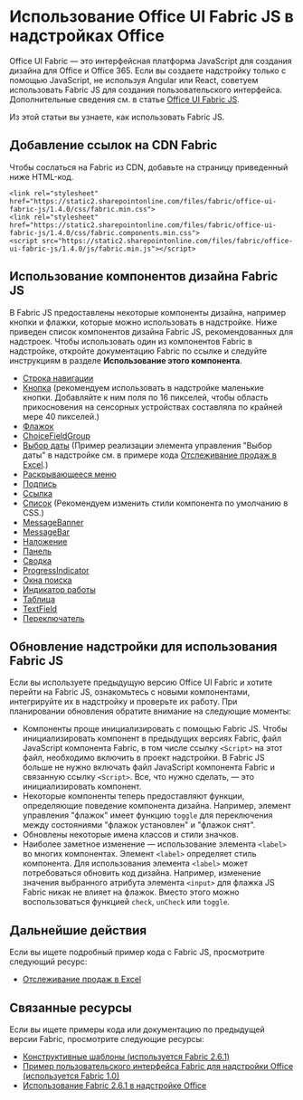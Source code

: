 
# <a name="use-office-ui-fabric-js-in-office-add-ins"></a>Использование Office UI Fabric JS в надстройках Office

Office UI Fabric — это интерфейсная платформа JavaScript для создания дизайна для Office и Office 365. Если вы создаете надстройку только с помощью JavaScript, не используя Angular или React, советуем использовать Fabric JS для создания пользовательского интерфейса. Дополнительные сведения см. в статье [Office UI Fabric JS](https://dev.office.com/fabric-js).

Из этой статьи вы узнаете, как использовать Fabric JS.  

## <a name="add-the-fabric-cdn-references"></a>Добавление ссылок на CDN Fabric
Чтобы сослаться на Fabric из CDN, добавьте на страницу приведенный ниже HTML-код.

    <link rel="stylesheet" href="https://static2.sharepointonline.com/files/fabric/office-ui-fabric-js/1.4.0/css/fabric.min.css">
    <link rel="stylesheet" href="https://static2.sharepointonline.com/files/fabric/office-ui-fabric-js/1.4.0/css/fabric.components.min.css">
    <script src="https://static2.sharepointonline.com/files/fabric/office-ui-fabric-js/1.4.0/js/fabric.min.js"></script>

## <a name="use-fabric-js-ux-components"></a>Использование компонентов дизайна Fabric JS

В Fabric JS предоставлены некоторые компоненты дизайна, например кнопки и флажки, которые можно использовать в надстройке. Ниже приведен список компонентов дизайна Fabric JS, рекомендованных для надстроек. Чтобы использовать один из компонентов Fabric в надстройке, откройте документацию Fabric по ссылке и следуйте инструкциям в разделе **Использование этого компонента**. 

- [Строка навигации](https://dev.office.com/fabric-js/Components/Breadcrumb/Breadcrumb.html)
- [Кнопка](https://dev.office.com/fabric-js/Components/Button/Button.html) (рекомендуем использовать в надстройке маленькие кнопки. Добавляйте к ним поля по 16 пикселей, чтобы область прикосновения на сенсорных устройствах составляла по крайней мере 40 пикселей.)
- [Флажок](https://dev.office.com/fabric-js/Components/CheckBox/CheckBox.html)
- [ChoiceFieldGroup](https://dev.office.com/fabric-js/Components/ChoiceFieldGroup/ChoiceFieldGroup.html)
- [Выбор даты](https://dev.office.com/fabric-js/Components/DatePicker/DatePicker.html) (Пример реализации элемента управления "Выбор даты" в надстройке см. в примере кода [Отслеживание продаж в Excel](https://github.com/OfficeDev/Excel-Add-in-JavaScript-SalesTracker).)
- [Раскрывающееся меню](https://dev.office.com/fabric-js/Components/Dropdown/Dropdown.html)
- [Подпись](https://dev.office.com/fabric-js/Components/Label/Label.html)
- [Ссылка](https://dev.office.com/fabric-js/Components/Link/Link.html)
- [Список](https://dev.office.com/fabric-js/Components/List/List.html) (Рекомендуем изменить стили компонента по умолчанию в CSS.)
- [MessageBanner](https://dev.office.com/fabric-js/Components/MessageBanner/MessageBanner.html)
- [MessageBar](https://dev.office.com/fabric-js/Components/MessageBar/MessageBar.html)
- [Наложение](https://dev.office.com/fabric-js/Components/Overlay/Overlay.html)
- [Панель](https://dev.office.com/fabric-js/Components/Panel/Panel.html)
- [Сводка](https://dev.office.com/fabric-js/Components/Pivot/Pivot.html)
- [ProgressIndicator](https://dev.office.com/fabric-js/Components/ProgressIndicator/ProgressIndicator.html)
- [Окна поиска](https://dev.office.com/fabric-js/Components/SearchBox/SearchBox.html)
- [Индикатор работы](https://dev.office.com/fabric-js/Components/Spinner/Spinner.html)
- [Таблица](https://dev.office.com/fabric-js/Components/Table/Table.html)
- [TextField](https://dev.office.com/fabric-js/Components/TextField/TextField.html)
- [Переключатель](https://dev.office.com/fabric-js/Components/Toggle/Toggle.html)
   
## <a name="updating-your-add-in-to-use-fabric-js"></a>Обновление надстройки для использования Fabric JS
Если вы используете предыдущую версию Office UI Fabric и хотите перейти на Fabric JS, ознакомьтесь с новыми компонентами, интегрируйте их в надстройку и проверьте их работу. При планировании обновления обратите внимание на следующие моменты:

- Компоненты проще инициализировать с помощью Fabric JS. Чтобы инициализировать компонент в предыдущих версиях Fabric, файл JavaScript компонента Fabric, в том числе ссылку `<Script>` на этот файл, необходимо включить в проект надстройки. В Fabric JS больше не нужно включать файл JavaScript компонента Fabric и связанную ссылку `<Script>`. Все, что нужно сделать, — это инициализировать компонент.   
- Некоторые компоненты теперь предоставляют функции, определяющие поведение компонента дизайна. Например, элемент управления "флажок" имеет функцию `toggle` для переключения между состояниями "флажок установлен" и "флажок снят". 
- Обновлены некоторые имена классов и стили значков.
- Наиболее заметное изменение — использование элемента `<label>` во многих компонентах. Элемент `<label>` определяет стиль компонента. Для использования элемента `<label>` может потребоваться обновить код дизайна. Например, изменение значения выбранного атрибута элемента `<input>` для флажка JS Fabric никак не влияет на флажок. Вместо этого можно воспользоваться функцией `check`, `unCheck` или `toggle`.   

## <a name="next-steps"></a>Дальнейшие действия
Если вы ищете подробный пример кода с Fabric JS, просмотрите следующий ресурс:

- [Отслеживание продаж в Excel](https://github.com/OfficeDev/Excel-Add-in-JavaScript-SalesTracker) 

## <a name="related-resources"></a>Связанные ресурсы
Если вы ищете примеры кода или документацию по предыдущей версии Fabric, просмотрите следующие ресурсы:

- [Конструктивные шаблоны (используется Fabric 2.6.1)](https://github.com/OfficeDev/Office-Add-in-UX-Design-Patterns-Code) 
- [Пример пользовательского интерфейса Fabric для надстройки Office (используется Fabric 1.0)](https://github.com/OfficeDev/Office-Add-in-Fabric-UI-Sample) 
- [Использование Fabric 2.6.1 в надстройке Office](https://dev.office.com/docs/add-ins/design/ui-elements/using-office-ui-fabric)
 

